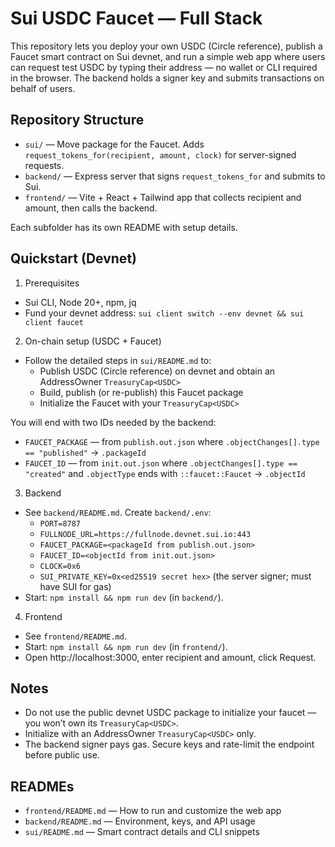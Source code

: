 # Sui USDC Faucet — Full Stack

This repository lets you deploy your own USDC (Circle reference), publish a Faucet smart contract on Sui devnet, and run a simple web app where users can request test USDC by typing their address — no wallet or CLI required in the browser. The backend holds a signer key and submits transactions on behalf of users.

## Repository Structure

- `sui/` — Move package for the Faucet. Adds `request_tokens_for(recipient, amount, clock)` for server-signed requests.
- `backend/` — Express server that signs `request_tokens_for` and submits to Sui.
- `frontend/` — Vite + React + Tailwind app that collects recipient and amount, then calls the backend.

Each subfolder has its own README with setup details.

## Quickstart (Devnet)

1) Prerequisites

- Sui CLI, Node 20+, npm, jq
- Fund your devnet address: `sui client switch --env devnet && sui client faucet`

2) On-chain setup (USDC + Faucet)

- Follow the detailed steps in `sui/README.md` to:
  - Publish USDC (Circle reference) on devnet and obtain an AddressOwner `TreasuryCap<USDC>`
  - Build, publish (or re-publish) this Faucet package
  - Initialize the Faucet with your `TreasuryCap<USDC>`

You will end with two IDs needed by the backend:

- `FAUCET_PACKAGE` — from `publish.out.json` where `.objectChanges[].type == "published"` → `.packageId`
- `FAUCET_ID` — from `init.out.json` where `.objectChanges[].type == "created"` and `.objectType` ends with `::faucet::Faucet` → `.objectId`

3) Backend

- See `backend/README.md`. Create `backend/.env`:
  - `PORT=8787`
  - `FULLNODE_URL=https://fullnode.devnet.sui.io:443`
  - `FAUCET_PACKAGE=<packageId from publish.out.json>`
  - `FAUCET_ID=<objectId from init.out.json>`
  - `CLOCK=0x6`
  - `SUI_PRIVATE_KEY=0x<ed25519 secret hex>` (the server signer; must have SUI for gas)
- Start: `npm install && npm run dev` (in `backend/`).

4) Frontend

- See `frontend/README.md`.
- Start: `npm install && npm run dev` (in `frontend/`).
- Open http://localhost:3000, enter recipient and amount, click Request.

## Notes

- Do not use the public devnet USDC package to initialize your faucet — you won’t own its `TreasuryCap<USDC>`.
- Initialize with an AddressOwner `TreasuryCap<USDC>` only.
- The backend signer pays gas. Secure keys and rate-limit the endpoint before public use.

## READMEs

- `frontend/README.md` — How to run and customize the web app
- `backend/README.md` — Environment, keys, and API usage
- `sui/README.md` — Smart contract details and CLI snippets